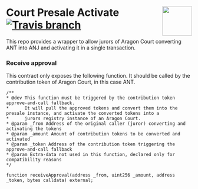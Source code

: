 # Court Presale Activate <img align="right" src="https://raw.githubusercontent.com/aragon/design/master/readme-logo.png" height="80px" /> [![Travis branch](https://img.shields.io/travis/aragon/court-presale-activate/master.svg?style=for-the-badge)](https://travis-ci.com/aragon/aragon/court-presale-activate)

This repo provides a wrapper to allow jurors of Aragon Court converting ANT into ANJ and activating it in a single transaction.

### Receive approval

This contract only exposes the following function. It should be called by the contribution token of Aragon Court, in this case ANT.

```solidity
/**
* @dev This function must be triggered by the contribution token approve-and-call fallback.
*      It will pull the approved tokens and convert them into the presale instance, and activate the converted tokens into a
*      jurors registry instance of an Aragon Court.
* @param _from Address of the original caller (juror) converting and activating the tokens 
* @param _amount Amount of contribution tokens to be converted and activated
* @param _token Address of the contribution token triggering the approve-and-call fallback
* @param Extra-data not used in this function, declared only for compatibility reasons 
*/

function receiveApproval(address _from, uint256 _amount, address _token, bytes calldata) external;
```

